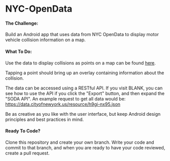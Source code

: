 # NYC-OpenData

#### The Challenge:
Build an Android app that uses data from NYC OpenData to display motor vehicle collision information on a map.

#### What To Do:
Use the data to display collisions as points on a map can be found [here](https://nycopendata.socrata.com/NYC-BigApps/NYPD-Motor-Vehicle-Collisions/h9gi-nx95?).

Tapping a point should bring up an overlay containing information about the collision.

The data can be accessed using a RESTful API.  If you visit BLANK, you can see how to use the API if you click the "Export" button, and then expand the "SODA API".  An example request to get all data would be:
https://data.cityofnewyork.us/resource/h9gi-nx95.json

Be as creative as you like with the user interface, but keep Android design principles and best practices in mind.

#### Ready To Code?
Clone this repository and create your own branch.  Write your code and commit to that branch, and when you are ready to have your code reviewed, create a pull request.


